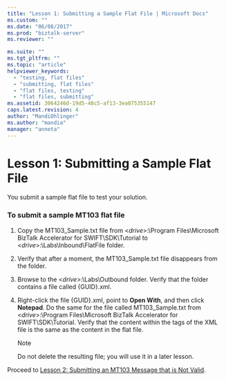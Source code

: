```yaml
---
title: "Lesson 1: Submitting a Sample Flat File | Microsoft Docs"
ms.custom: ""
ms.date: "06/08/2017"
ms.prod: "biztalk-server"
ms.reviewer: ""

ms.suite: ""
ms.tgt_pltfrm: ""
ms.topic: "article"
helpviewer_keywords: 
  - "testing, flat files"
  - "submitting, flat files"
  - "flat files, testing"
  - "flat files, submitting"
ms.assetid: 3064246d-19d5-48c5-af13-3ea075355147
caps.latest.revision: 4
author: "MandiOhlinger"
ms.author: "mandia"
manager: "anneta"
---
```

# Lesson 1: Submitting a Sample Flat File
You submit a sample flat file to test your solution.  
  
### To submit a sample MT103 flat file  
  
1.  Copy the MT103_Sample.txt file from \<*drive*>:\Program Files\Microsoft BizTalk Accelerator for SWIFT\SDK\Tutorial to \<*drive*>:\Labs\Inbound\FlatFile folder.  
  
2.  Verify that after a moment, the MT103_Sample.txt file disappears from the folder.  
  
3.  Browse to the \<*drive*>:\Labs\Outbound folder. Verify that the folder contains a file called {GUID}.xml.  
  
4.  Right-click the file {GUID}.xml, point to **Open With**, and then click **Notepad**. Do the same for the file called MT103_Sample.txt from \<*drive*>:\Program Files\Microsoft BizTalk Accelerator for SWIFT\SDK\Tutorial. Verify that the content within the tags of the XML file is the same as the content in the flat file.  
  
    > [!NOTE]
    >  Do not delete the resulting file; you will use it in a later lesson.  
  
 Proceed to [Lesson 2: Submitting an MT103 Message that is Not Valid](../../adapters-and-accelerators/accelerator-swift/lesson-2-submitting-an-mt103-message-that-is-not-valid.md).